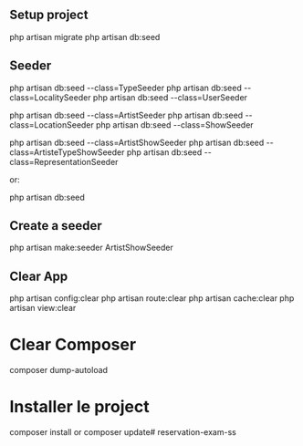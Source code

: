 ## Setup project
php artisan migrate
php artisan db:seed

## Seeder
php artisan db:seed --class=TypeSeeder
php artisan db:seed --class=LocalitySeeder
php artisan db:seed --class=UserSeeder

php artisan db:seed --class=ArtistSeeder
php artisan db:seed --class=LocationSeeder
php artisan db:seed --class=ShowSeeder

php artisan db:seed --class=ArtistShowSeeder
php artisan db:seed --class=ArtisteTypeShowSeeder
php artisan db:seed --class=RepresentationSeeder

or:

php artisan db:seed

## Create a seeder
php artisan make:seeder ArtistShowSeeder

## Clear App
php artisan config:clear
php artisan route:clear
php artisan cache:clear
php artisan view:clear

# Clear Composer
composer dump-autoload

# Installer le project
composer install or composer update#   r e s e r v a t i o n - e x a m - s s  
 